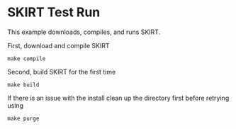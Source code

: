# SKIRT Test Run

This example downloads, compiles, and runs SKIRT.

First, download and compile SKIRT
```console
make compile
```

Second, build SKIRT for the first time
```console
make build
```

If there is an issue with the install clean up the directory first before retrying using
```console
make purge
```
